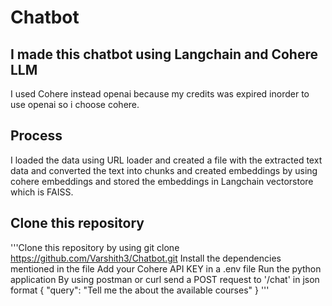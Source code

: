 # Chatbot

## I made this chatbot using Langchain and Cohere LLM
I used Cohere instead openai because my credits was expired inorder to use openai so i choose cohere.

## Process
I loaded the data using URL loader and created a file with the extracted text data and converted the text into chunks and created embeddings by using cohere embeddings and stored the embeddings in Langchain vectorstore which is FAISS. 

## Clone this repository
'''Clone this repository by using git clone https://github.com/Varshith3/Chatbot.git 
Install the dependencies mentioned in the file 
Add your Cohere API KEY in a .env file 
Run the python application 
By using postman or curl send a POST request to '/chat' in json format 
{ 
  "query": "Tell me the about the available courses" 
} 
'''
